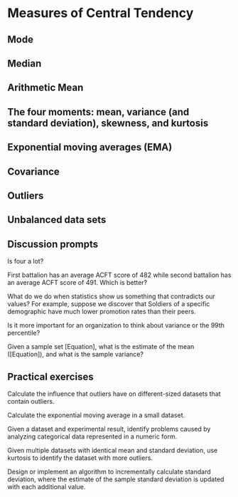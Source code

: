 # Measures of Central Tendency

## Mode 

## Median 

## Arithmetic Mean 

## The four moments: mean, variance (and standard deviation), skewness, and kurtosis 

## Exponential moving averages (EMA) 

## Covariance 

## Outliers 

## Unbalanced data sets 

## Discussion prompts

Is four a lot? 

First battalion has an average ACFT score of 482 while second battalion has an average ACFT score of 491. Which is better? 

What do we do when statistics show us something that contradicts our values? For example, suppose we discover that Soldiers of a specific demographic have much lower promotion rates than their peers. 

Is it more important for an organization to think about variance or the 99th percentile? 

Given a sample set [Equation], what is the estimate of the mean ([Equation]), and what is the sample variance? 


## Practical exercises

Calculate the influence that outliers have on different-sized datasets that contain outliers. 

Calculate the exponential moving average in a small dataset. 

Given a dataset and experimental result, identify problems caused by analyzing categorical data represented in a numeric form. 

Given multiple datasets with identical mean and standard deviation, use kurtosis to identify the dataset with more outliers. 

Design or implement an algorithm to incrementally calculate standard deviation, where the estimate of the sample standard deviation is updated with each additional value. 

